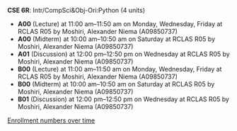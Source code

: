 **CSE 6R**: Intr/CompSci&Obj-Ori:Python (4 units)

- **A00** (Lecture) at 11:00 am–11:50 am on Monday, Wednesday, Friday at RCLAS R05 by Moshiri, Alexander Niema (A09850737)
- **A00** (Midterm) at 10:00 am–10:50 am on Saturday at RCLAS R05 by Moshiri, Alexander Niema (A09850737)
- **A01** (Discussion) at 12:00 pm–12:50 pm on Wednesday at RCLAS R05 by Moshiri, Alexander Niema (A09850737)
- **B00** (Lecture) at 11:00 am–11:50 am on Monday, Wednesday, Friday at RCLAS R05 by Moshiri, Alexander Niema (A09850737)
- **B00** (Midterm) at 10:00 am–10:50 am on Saturday at RCLAS R05 by Moshiri, Alexander Niema (A09850737)
- **B01** (Discussion) at 12:00 pm–12:50 pm on Wednesday at RCLAS R05 by Moshiri, Alexander Niema (A09850737)

[Enrollment numbers over time](./CSE6R.tsv)
